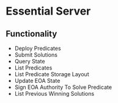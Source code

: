 # Essential Server
## Functionality
- Deploy Predicates
- Submit Solutions
- Query State
- List Predicates
- List Predicate Storage Layout
- Update EOA State
- Sign EOA Authority To Solve Predicate
- List Previous Winning Solutions
